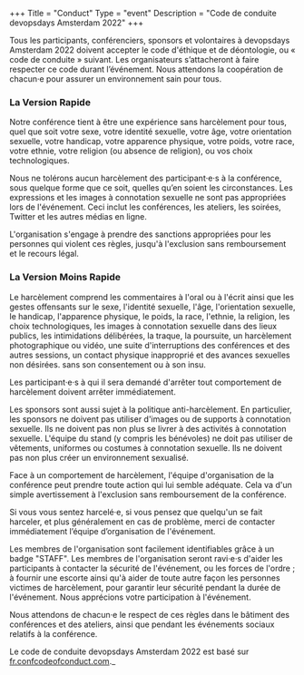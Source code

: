 +++
Title = "Conduct"
Type = "event"
Description = "Code de conduite devopsdays Amsterdam 2022"
+++

Tous les participants, conférenciers, sponsors et volontaires à devopsdays Amsterdam 2022 doivent accepter le code d'éthique et de déontologie, ou « code de conduite » suivant. Les organisateurs s’attacheront à faire respecter ce code durant l’événement. Nous attendons la coopération de chacun‧e pour assurer un environnement sain pour tous.


### La Version Rapide

Notre conférence tient à être une expérience sans harcèlement pour tous, quel que soit votre sexe, votre identité sexuelle, votre âge, votre orientation sexuelle, votre handicap, votre apparence physique, votre poids, votre race, votre ethnie, votre religion (ou absence de religion), ou vos choix technologiques.

Nous ne tolérons aucun harcèlement des participant‧e‧s à la conférence, sous quelque forme que ce soit, quelles qu’en soient les circonstances. Les expressions et les images à connotation sexuelle ne sont pas appropriées lors de l'événement. Ceci inclut les conférences, les ateliers, les soirées, Twitter et les autres médias en ligne.

L'organisation s'engage à prendre des sanctions appropriées pour les personnes qui violent ces règles, jusqu'à l'exclusion sans remboursement et le recours légal.


### La Version Moins Rapide

Le harcèlement comprend les commentaires à l'oral ou à l'écrit ainsi que les  gestes offensants sur le sexe, l'identité sexuelle, l'âge, l'orientation sexuelle, le handicap, l'apparence physique, le poids, la race, l'ethnie, la religion, les choix technologiques, les images à connotation sexuelle dans des lieux publics, les intimidations délibérées, la traque, la poursuite, un harcèlement photographique ou vidéo, une suite d'interruptions des conférences et des autres sessions, un contact physique inapproprié et des avances sexuelles non désirées. sans son consentement ou à son insu.

Les participant‧e‧s à qui il sera demandé d'arrêter tout comportement de harcèlement doivent arrêter immédiatement.

Les sponsors sont aussi sujet à la politique anti-harcèlement. En particulier, les sponsors ne doivent pas utiliser d'images ou de supports à connotation sexuelle. Ils ne doivent pas non plus se livrer à des activités à connotation sexuelle. L'équipe du stand (y compris les bénévoles) ne doit pas utiliser de vêtements, uniformes ou costumes à connotation sexuelle. Ils ne doivent pas non plus créer un environnement sexualisé.

Face à un comportement de harcèlement, l'équipe d'organisation de la conférence peut prendre toute action qui lui semble adéquate. Cela va d'un simple avertissement à l'exclusion sans remboursement de la conférence.

Si vous vous sentez harcelé‧e, si vous pensez que quelqu'un se fait harceler, et plus généralement en cas de problème, merci de contacter immédiatement l’équipe d’organisation de l'événement.

Les membres de l'organisation sont facilement identifiables grâce à un badge "STAFF". Les membres de l'organisation seront ravi‧e‧s d'aider les participants à contacter la sécurité de l'événement, ou les forces de l'ordre ; à fournir une escorte ainsi qu'à aider de toute autre façon les personnes victimes de harcèlement, pour garantir leur sécurité pendant la durée de l'événement. Nous apprécions votre participation à l'événement.

Nous attendons de chacun‧e le respect de ces règles dans le bâtiment des conférences et des ateliers, ainsi que pendant les événements sociaux relatifs à la conférence.



Le code de conduite devopsdays Amsterdam 2022 est basé sur [fr.confcodeofconduct.com](https://fr.confcodeofconduct.com)._ 
